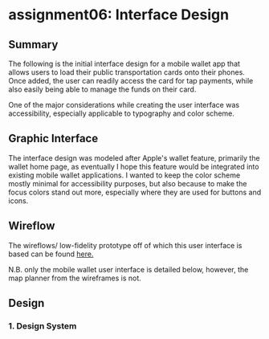 # assignment06: Interface Design 

## Summary 

The following is the initial interface design for a mobile wallet app that allows users to load their public transportation cards onto their phones. Once added, the user can readily access the card for tap payments, while also easily being able to manage the funds on their card. 

One of the major considerations while creating the user interface was accessibility, especially applicable to typography and color scheme. 

## Graphic Interface 

The interface design was modeled after Apple's wallet feature, primarily the wallet home page, as eventually I hope this feature would be integrated into existing mobile wallet applications. I wanted to keep the color scheme mostly minimal for accessibility purposes, but also because to make the focus colors stand out more, especially where they are used for buttons and icons. 

## Wireflow 

The wireflows/ low-fidelity prototype off of which this user interface is based can be found [here.](https://github.com/matty-tran/DH110-2021F-MattyTran/blob/main/assignment05/README.md)

N.B. only the mobile wallet user interface is detailed below, however, the map planner from the wireframes is not. 

## Design 

### 1. Design System 

